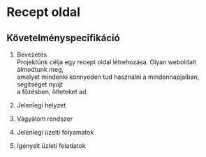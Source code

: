 # Recept oldal

Követelményspecifikáció
---
1. Bevezetés <br/>
Projektünk célja egy recept oldal létrehozása. Olyan weboldalt álmodtunk meg,<br/>
amelyet mindenki könnyedén tud használni a mindennapjaiban, segítséget nyújt <br/>
a főzésben, ötleteket ad.<br/>

2. Jelenlegi helyzet

3. Vágyálom rendszer

4. Jelenlegi üzelti folyamatok

5. Igényelt üzleti feladatok
